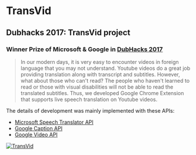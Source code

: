 # TransVid
## Dubhacks 2017: TransVid project

### Winner Prize of Microsoft & Google in **[DubHacks 2017](https://devpost.com/software/transvid)**

> In our modern days, it is very easy to encounter videos in foreign language that you may not understand. Youtube videos do a great job providing translation along with transcript and subtitles. However, what about those who can't read? The people who haven't learned to read or those with visual disabilities will not be able to read the translated subtitles. Thus, we developed Google Chrome Extension that supports live speech translation on Youtube videos.

The details of development was mainly implemented with these APIs:
- [Microsoft Speech Translator API](https://www.microsoft.com/en-us/translator/speech.aspx)
- [Google Caption API](https://developers.google.com/youtube/v3/docs/captions)
- [Google Video API](https://developers.google.com/youtube/v3/docs/videos/list)

[![TransVid](https://challengepost-s3-challengepost.netdna-ssl.com/photos/production/software_photos/000/557/445/datas/gallery.jpg)](https://www.youtube.com/watch?v=I_JEibXSQas)



